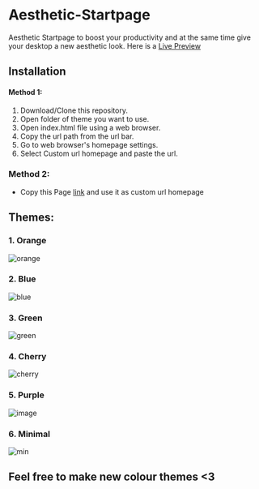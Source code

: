 # Aesthetic-Startpage
Aesthetic Startpage to boost your productivity and at the same time give your desktop a new aesthetic look.
Here is a [Live Preview](https://633c1700890c5776c5575699--iridescent-starburst-f83bcd.netlify.app/)

## Installation
#### Method 1:
1. Download/Clone this repository.
2. Open folder of theme you want to use.
3. Open index.html file using a web browser.
4. Copy the url path from the url bar.
5. Go to web browser's homepage settings.
6. Select Custom url homepage and paste the url.

### Method 2:
- Copy this Page [link](https://633c1700890c5776c5575699--iridescent-starburst-f83bcd.netlify.app/) and use it as custom url homepage

## Themes:
### 1. Orange
![orange](https://user-images.githubusercontent.com/109546113/189882679-426f2303-5f06-40da-944a-91c9f72a2a59.png)
### 2. Blue
![blue](https://user-images.githubusercontent.com/109546113/189882681-108c6999-5c63-48a4-bcb4-c4fa5d91203f.png)
### 3. Green
![green](https://user-images.githubusercontent.com/109546113/189882687-5929b8cd-0b0b-47e3-8611-cfea0075d639.png)
### 4. Cherry
![cherry](https://user-images.githubusercontent.com/109546113/189882691-3e57b19b-45a4-4e48-8d64-ead2fa581a74.png)
### 5. Purple
![image](https://user-images.githubusercontent.com/82697807/193640072-ac35da15-3755-4297-8be9-645338b0eb83.png)
### 6. Minimal
![min](https://user-images.githubusercontent.com/109546113/189882695-8f7f71a1-3fd9-469d-9b40-1c0387586fdb.png)

 
 ## Feel free to make new colour themes <3

